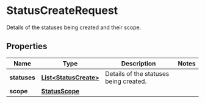 

# StatusCreateRequest

Details of the statuses being created and their scope.

## Properties

| Name | Type | Description | Notes |
|------------ | ------------- | ------------- | -------------|
|**statuses** | [**List&lt;StatusCreate&gt;**](StatusCreate.md) | Details of the statuses being created. |  |
|**scope** | [**StatusScope**](StatusScope.md) |  |  |




